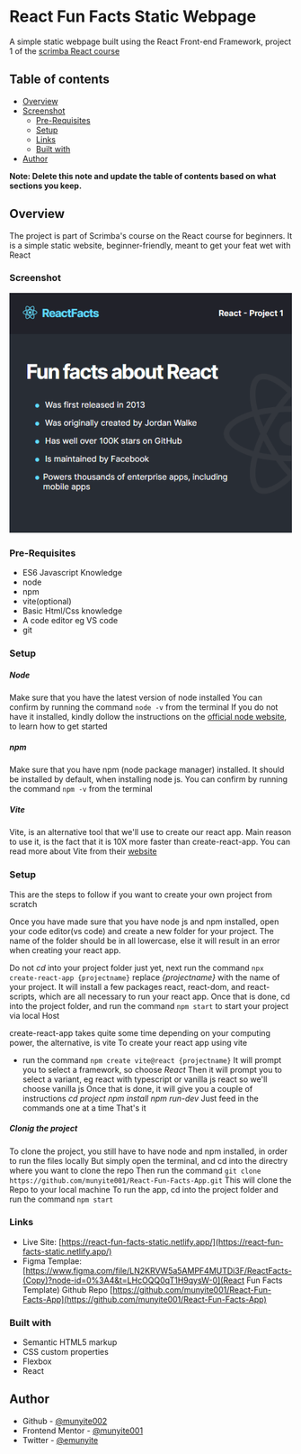 # React Fun Facts Static Webpage

A simple static webpage built using the React Front-end Framework, project 1 
of the [scrimba React course](https://scrimba.com/learn/learnreact)

## Table of contents

- [Overview](#overview)
- [Screenshot](#screenshot)
  - [Pre-Requisites](#Pre-Requisites)
  - [Setup](#Setup)
  - [Links](#links)
  - [Built with](#built-with)
- [Author](#author)

**Note: Delete this note and update the table of contents based on what sections you keep.**

## Overview
The project is part of Scrimba's course on the React course for beginners. It is a simple static website, beginner-friendly, meant to get your feat wet with React

### Screenshot

![Screenshot](./Screenshots/Screenshot.png)

### Pre-Requisites
- ES6 Javascript Knowledge
- node
- npm
- vite(optional)
- Basic Html/Css knowledge
- A code editor eg VS code
- git


### Setup
##### Node
Make sure that you have the latest version of node installed
You can confirm by running the command `node -v` from the terminal
If you do not have it installed, kindly dollow the instructions on the [official node website](https://nodejs.org/en/), to learn how to get started

##### npm
Make sure that you have npm (node package manager) installed. It should be installed by default, when installing node js.
You can confirm by running the command `npm -v` from the terminal

##### Vite
Vite, is an alternative tool that we'll use to create our react app. Main reason to use it, is the fact that it is 10X more faster than create-react-app.
You can read more about Vite from their [website](https://vitejs.dev/)


### Setup
This are the steps to follow if you want to create your own project from scratch

Once you have made sure that you have node js and npm installed, open your code editor(vs code) and create a new folder for your project. The name of the folder should be in all lowercase, else it will result in an error when creating your react app.

Do not _cd_ into your project folder just yet, next run the command `npx create-react-app {projectname}` replace _{projectname}_ with the name of your project. It will install a few packages react, react-dom, and react-scripts, which are all necessary to run your react app.
Once that is done, cd into the project folder, and run the command `npm start` to start your project via local Host

create-react-app takes quite some time depending on your computing power, the alternative, is vite
To create your react app using vite
- run the command `npm create vite@react {projectname}`
It will prompt you to select a framework, so choose _React_
Then it will prompt you to select a variant, eg react with typescript or vanilla js react
so we'll choose vanilla js
Once that is done, it will give you a couple of instructions
    _cd project_
    _npm install_
    _npm run-dev_
Just feed in the commands one at a time
That's it


##### Clonig the project
To clone the project, you still have to have node and npm installed, in order to run the files locally
But simply open the terminal, and cd into the directry where you want to clone the repo
Then run the command `git clone https://github.com/munyite001/React-Fun-Facts-App.git`
This will clone the Repo to your local machine
To run the app, cd into the project folder and run the command `npm start`


### Links

- Live Site: [https://react-fun-facts-static.netlify.app/](https://react-fun-facts-static.netlify.app/)
- Figma Templae: [https://www.figma.com/file/LN2KRVW5a5AMPF4MUTDi3F/ReactFacts-(Copy)?node-id=0%3A4&t=LHcOQQ0qT1H9qysW-0](React Fun Facts Template)
Github Repo [https://github.com/munyite001/React-Fun-Facts-App](https://github.com/munyite001/React-Fun-Facts-App)

### Built with

- Semantic HTML5 markup
- CSS custom properties
- Flexbox
- React

## Author

- Github - [@munyite002](https://github.com/munyite001)
- Frontend Mentor - [@munyite001](https://www.frontendmentor.io/profile/munyite001)
- Twitter - [@emunyite](https://www.twitter.com/emunyite)
